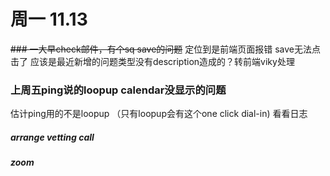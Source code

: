 # 周一 11.13

~~### 一大早check邮件，有个sq save的问题~~
定位到是前端页面报错 save无法点击了
应该是最近新增的问题类型没有description造成的？转前端viky处理

### 上周五ping说的loopup calendar没显示的问题
估计ping用的不是loopup （只有loopup会有这个one click dial-in)
看看日志


##### arrange vetting call

##### zoom

